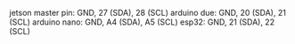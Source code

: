 jetson master pin: GND, 27 (SDA), 28 (SCL)
arduino due: GND, 20 (SDA), 21 (SCL)
arduino nano: GND, A4 (SDA), A5 (SCL)
esp32: GND, 21 (SDA), 22 (SCL)
